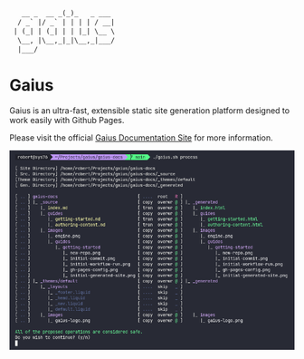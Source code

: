 ```           _           
   __ _  __ _(_)_   _ ___ 
  / _` |/ _` | | | | / __|
 | (_| | (_| | | |_| \__ \
  \__, |\__,_|_|\__,_|___/
  |___/                   
```

# Gaius

Gaius is an ultra-fast, extensible static site generation platform designed to work easily with Github Pages.

Please visit the official [Gaius Documentation Site](https://gaius-dev.github.io/gaius-docs/) for more information.

![Gaius Engine in Action](https://github.com/gaius-dev/gaius-engine/raw/main/images/engine.png)
